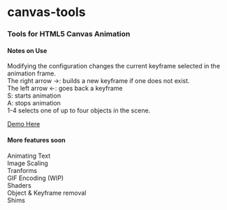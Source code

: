 canvas-tools
============

<h3>Tools for HTML5 Canvas Animation</h3>

<h4>Notes on Use</h4>
Modifying the configuration changes the current keyframe selected in the animation frame. <br/>
The right arrow ->: builds a new keyframe if one does not exist.<br/>
The left arrow <-: goes back a keyframe<br/>
S: starts animation<br/>
A: stops animation<br/>
1-4 selects one of up to four objects in the scene.<br/>

<a href="http://thebarry.github.io/canvas-tools/" target="_blank">Demo Here</a>

<h4>More features soon</h4>
Animating Text<br/>
Image Scaling<br/>
Tranforms<br/>
GIF Encoding (WIP)<br/>
Shaders <br/>
Object & Keyframe removal <br/>
Shims